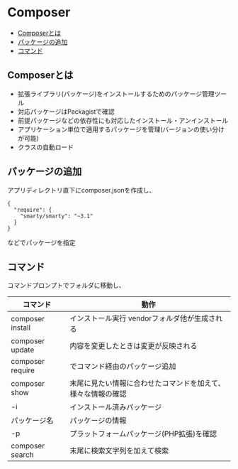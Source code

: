 # Composer

- [Composerとは](#composerとは)
- [パッケージの追加](#パッケージの追加)
- [コマンド](#コマンド)

## Composerとは
* 拡張ライブラリ(パッケージ)をインストールするためのパッケージ管理ツール
* 対応パッケージはPackagistで確認
* 前提パッケージなどの依存性にも対応したインストール・アンインストール
* アプリケーション単位で適用するパッケージを管理(バージョンの使い分けが可能)
* クラスの自動ロード

## パッケージの追加

アプリディレクトリ直下にcomposer.jsonを作成し、
```
{
  "require": {
    "smarty/smarty": "~3.1"
  }
}
```
などでパッケージを指定

## コマンド

コマンドプロンプトでフォルダに移動し、

| コマンド         | 動作                                                         |
| ---------------- | ------------------------------------------------------------ |
| composer install | インストール実行 vendorフォルダ他が生成される                |
| composer update  | 内容を変更したときは変更が反映される                         |
| composer require | でコマンド経由のパッケージ追加                               |
| composer show    | 末尾に見たい情報に合わせたコマンドを加えて、様々な情報の確認 |
| -i               | インストール済みパッケージ                                   |
| パッケージ名     | パッケージの情報                                             |
| -p               | プラットフォームパッケージ(PHP拡張)を確認                    |
| composer search  | 末尾に検索文字列を加えて検索                                 |